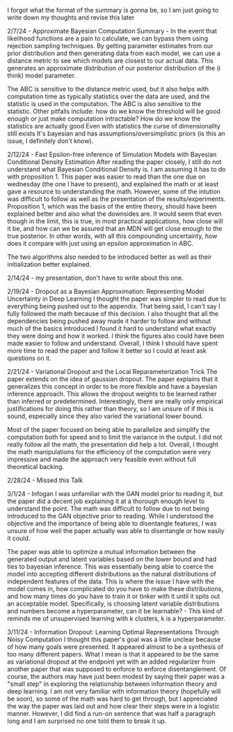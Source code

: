 I forgot what the format of the summary is gonna be, so I am just going to write down my thoughts and revise this later

2/7/24 - Approximate Bayesian Computation
Summary - In the event that likelihood functions are a pain to calculate, we can bypass them using rejection sampling techniques.
By getting parameter estimates from our prior distribution and then generating data from each model, we can use a distance metric to see which models are closest to our actual data.
This generates an approximate distribution of our posterior distribution of the (i think) model parameter.

The ABC is sensitive to the distance metric used, but it also helps with computation time as typically statistics over the data are used, and the statistic is used in the computation.
The ABC is also sensitive to the statistic.
Other pitfalls include: how do we know the threshold will be good enough or just make computation intractable?
How do we know the statistics are actually good
Even with statistics the curse of dimensionality still exists
It's bayesian and has assumptions/oversimplistic priors (is this an issue, I definitely don't know).



2/12/24 - Fast Epsilon-free inference of Simulation Models with Bayesian Conditional Density Estimation
After reading the paper closely, I still do not understand what Bayesian Conditional Density is.
I am assuming it has to do with proposition 1.
This paper was easier to read than the one due on wednesday (the one I have to present), and explained the math or at least gave a resource to understanding the math. However, some of the intution was difficult to follow as well as the presentation of the results/experiments. Proposition 1, which was the basis of the entire theory, should have been explained better and also what the downsides are.
It would seem that even though in the limit, this is true, in most practical applications, how close will it be, and how can we be assured that an MDN will get close enough to the true posterior.
In other words, with all this compounding uncertainty, how does it compare with just using an epsilon approximation in ABC.

The two algorithms also needed to be introduced better as well as their initialization better explained.

2/14/24 - my presentation, don't have to write about this one.

2/19/24 - Dropout as a Bayesian Approximation: Representing Model Uncertainty in Deep Learning
I thought the paper was simpler to read due to everything being pushed out to the appendix. That being said, I can't say I fully followed the math because of this decision. I also thought that all the dependencies being pushed away made it harder to follow and without much of the basics introduced I found it hard to understand what exactly they were doing and how it worked. I think the figures also could have been made easier to follow and understand.
Overall, I think I should have spent more time to read the paper and follow it better so I could at least ask questions on it.

2/21/24 - Variational Dropout and the Local Reparameterization Trick
The paper extends on the idea of gaussian dropout. The paper explains that it generalizes this concept in order to be more flexible and have a bayesian inference approach. This allows the dropout weights to be learned rather than inferred or predetermined. Interestingly, there are really only empirical justifications for doing this rather than theory, so I am unsure of if this is sound, especially since they also varied the variational lower bound.

Most of the paper focused on being able to parallelize and simplify the computation both for speed and to limit the variance in the output. I did not really follow all the math, the presentation did help a lot. Overall, I thought the math manipulations for the efficiency of the computation were very impressive and made the approach very feasible even without full theoretical backing.

2/28/24 - Missed this Talk

3/1/24 - Infogan
I was unfamiliar with the GAN model prior to reading it, but the paper did a decent job explaining it at a thorough enough level to understand the point. The math was difficult to follow due to not being introduced to the GAN objective prior to reading. While I understood the objective and the importance of being able to disentangle features, I was unsure of how well the paper actually was able to disentangle or how easily it could.

The paper was able to optimize a mutual information between the generated output and latent variables based on the lower bound and had ties to bayesian inference. This was essentially being able to coerce the model into accepting different distributions as the natural distributions of independent features of the data. This is where the issue I have with the model comes in, how complicated do you have to make these distributions, and how many times do you have to train it or tinker with it until it spits out an acceptable model. Specifically, is choosing latent variable distributions and numbers become a hyperparameter, can it be learnable? - This kind of reminds me of unsupervised learning with k clusters, k is a hyperparameter.


3/11/24 - Information Dropout: Learning Optimal Representations Through Noisy Computation
I thought this paper's goal was a little unclear because of how many goals were presented. It appeared almost to be a synthesis of too many different papers.
What I mean is that it appeared to be the same as variational dropout at the endpoint yet with an added regularizer from another paper that was supposed to enforce to enforce disentanglement. Of course, the authors may have just been modest by saying their paper was a "small step" in exploring the relationship between information theory and deep learning.
I am not very familiar with information theory (hopefully will be soon), so some of the math was hard to get through, but I appreciated the way the paper was laid out and how clear their steps were in a logistic manner. However, I did find a run-on sentence that was half a paragraph long and I am surprised no one told them to break it up.
